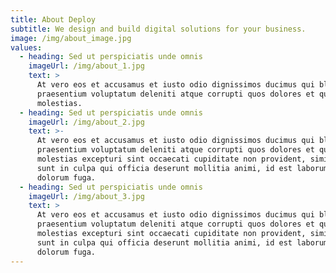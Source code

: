 ```yaml
---
title: About Deploy
subtitle: We design and build digital solutions for your business.
image: /img/about_image.jpg
values:
  - heading: Sed ut perspiciatis unde omnis
    imageUrl: /img/about_1.jpg
    text: >
      At vero eos et accusamus et iusto odio dignissimos ducimus qui blanditiis
      praesentium voluptatum deleniti atque corrupti quos dolores et quas
      molestias.
  - heading: Sed ut perspiciatis unde omnis
    imageUrl: /img/about_2.jpg
    text: >-
      At vero eos et accusamus et iusto odio dignissimos ducimus qui blanditiis
      praesentium voluptatum deleniti atque corrupti quos dolores et quas
      molestias excepturi sint occaecati cupiditate non provident, similique
      sunt in culpa qui officia deserunt mollitia animi, id est laborum et
      dolorum fuga.
  - heading: Sed ut perspiciatis unde omnis
    imageUrl: /img/about_3.jpg
    text: >
      At vero eos et accusamus et iusto odio dignissimos ducimus qui blanditiis
      praesentium voluptatum deleniti atque corrupti quos dolores et quas
      molestias excepturi sint occaecati cupiditate non provident, similique
      sunt in culpa qui officia deserunt mollitia animi, id est laborum et
      dolorum fuga.
---
```

